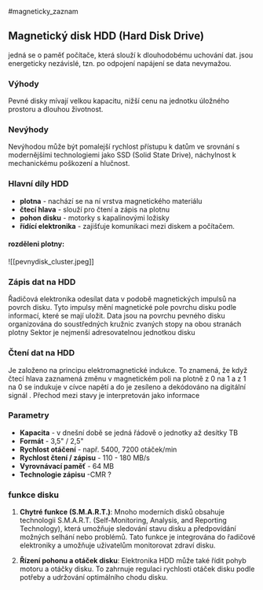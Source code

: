 #magneticky_zaznam 
## Magnetický disk HDD (Hard Disk Drive)

jedná se o paměť počítače, která slouží k dlouhodobému uchování dat. 
jsou energeticky nezávislé, tzn. po odpojení napájení se data nevymažou.
### Výhody 
Pevné disky mívají velkou kapacitu, nižší cenu na jednotku úložného prostoru a dlouhou životnost.
### Nevýhody 
Nevýhodou může být pomalejší rychlost přístupu k datům ve srovnání s modernějšími technologiemi jako SSD (Solid State Drive), náchylnost k mechanickému poškození a hlučnost.
### Hlavní díly HDD
- **plotna** - nachází se na ní vrstva magnetického materiálu 
- **čtecí hlava** - slouží pro čtení a zápis na plotnu 
- **pohon disku** - motorky s kapalinovými ložisky  
- **řídící elektronika** - zajišťuje komunikaci mezi diskem a počítačem. 
#### rozděleni plotny: 
![[pevnydisk_cluster.jpeg]]
### Zápis dat na HDD
Řadičová elektronika odesílat data v podobě magnetických impulsů na povrch disku. Tyto impulsy mění magnetické pole povrchu disku podle informací, které se mají uložit.
Data jsou na povrchu pevného disku organizována do soustředných kružnic zvaných stopy na obou stranách plotny 
Sektor je nejmenší adresovatelnou jednotkou disku

### Čtení dat na HDD
 Je založeno na principu elektromagnetické indukce. To znamená, že když čtecí hlava zaznamená změnu v magnetickém poli na plotně z 0 na 1 a z 1 na 0 se indukuje v cívce napětí a do je zesíleno a dekódováno na digitální signál . Přechod mezi stavy je interpretován jako informace  
### Parametry 
- **Kapacita** - v dnešní době se jedná řádově o jednotky až desítky TB
- **Formát** - 3,5" / 2,5"
- **Rychlost otáčení** - např. 5400, 7200 otáček/min
- **Rychlost čtení / zápisu** - 110 - 180 MB/s
- **Vyrovnávací paměť** - 64 MB
- **Technologie zápisu** -CMR ?

### funkce disku 

1. **Chytré funkce (S.M.A.R.T.)**: Mnoho moderních disků obsahuje technologii S.M.A.R.T. (Self-Monitoring, Analysis, and Reporting Technology), která umožňuje sledování stavu disku a předpovídání možných selhání nebo problémů. Tato funkce je integrována do řadičové elektroniky a umožňuje uživatelům monitorovat zdraví disku.
    
2. **Řízení pohonu a otáček disku**: Elektronika HDD může také řídit pohyb motoru a otáčky disku. To zahrnuje regulaci rychlosti otáček disku podle potřeby a udržování optimálního chodu disku.

